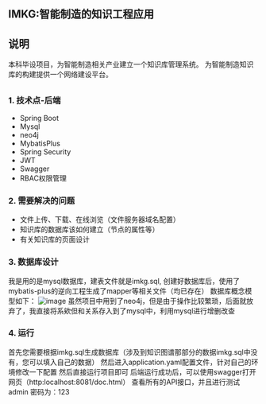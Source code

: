 ## IMKG:智能制造的知识工程应用
## 说明
本科毕设项目，为智能制造相关产业建立一个知识库管理系统。
为智能制造知识库的构建提供一个网络建设平台。

## 
### 1. 技术点-后端
- Spring Boot
- Mysql
- neo4j
- MybatisPlus
- Spring Security
- JWT
- Swagger
- RBAC权限管理

### 2. 需要解决的问题
- 文件上传、下载、在线浏览（文件服务器域名配置）
- 知识库的数据库该如何建立（节点的属性等）
- 有关知识库的页面设计

### 3. 数据库设计
我是用的是mysql数据库，建表文件就是imkg.sql, 创建好数据库后，使用了mybatis-plus的逆向工程生成了mapper等相关文件（均已存在） 数据库概念模型如下：
![image](https://user-images.githubusercontent.com/46115362/170702825-f6348651-b257-442e-aca2-cf62fa2f2a6b.png)
虽然项目中用到了neo4j，但是由于操作比较繁琐，后面就放弃了，我直接将系欸但和关系存入到了mysql中，利用mysql进行增删改查

### 4. 运行
首先您需要根据imkg.sql生成数据库（涉及到知识图谱那部分的数据imkg.sql中没有，您可以填入自己的数据）
然后进入application.yaml配置文件，针对自己的环境修改一下配置
然后直接运行项目即可
后端运行成功后，可以使用swagger打开网页（http:localhost:8081/doc.html） 查看所有的API接口，并且进行测试
admin 密码为：123
